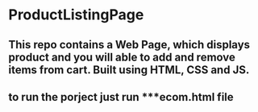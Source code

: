 # ProductListingPage
This repo contains a Web Page, which displays product and you will able to add and remove items from cart. Built using HTML, CSS and JS.
---
to run the porject just run ***ecom.html file
---

